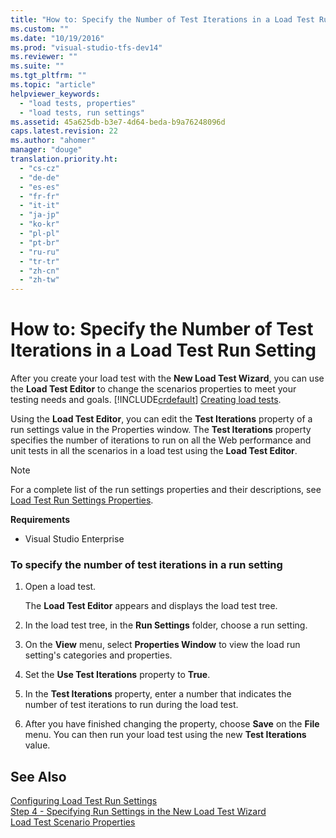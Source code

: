 ```yaml
---
title: "How to: Specify the Number of Test Iterations in a Load Test Run Setting | testtitle"
ms.custom: ""
ms.date: "10/19/2016"
ms.prod: "visual-studio-tfs-dev14"
ms.reviewer: ""
ms.suite: ""
ms.tgt_pltfrm: ""
ms.topic: "article"
helpviewer_keywords: 
  - "load tests, properties"
  - "load tests, run settings"
ms.assetid: 45a625db-b3e7-4d64-beda-b9a76248096d
caps.latest.revision: 22
ms.author: "ahomer"
manager: "douge"
translation.priority.ht: 
  - "cs-cz"
  - "de-de"
  - "es-es"
  - "fr-fr"
  - "it-it"
  - "ja-jp"
  - "ko-kr"
  - "pl-pl"
  - "pt-br"
  - "ru-ru"
  - "tr-tr"
  - "zh-cn"
  - "zh-tw"
---
```

# How to: Specify the Number of Test Iterations in a Load Test Run Setting
After you create your load test with the **New Load Test Wizard**, you can use the **Load Test Editor** to change the scenarios properties to meet your testing needs and goals. [!INCLUDE[crdefault](../code-quality/includes/crdefault_md.md)] [Creating load tests](../test_notintoc/creating-load-tests.md).  
  
 Using the **Load Test Editor**, you can edit the **Test Iterations** property of a run settings value in the Properties window. The **Test Iterations** property specifies the number of iterations to run on all the Web performance and unit tests in all the scenarios in a load test using the **Load Test Editor**.  
  
> [!NOTE]
>  For a complete list of the run settings properties and their descriptions, see [Load Test Run Settings Properties](../test/load-test-run-settings-properties.md).  
  
 **Requirements**  
  
-   Visual Studio Enterprise  
  
### To specify the number of test iterations in a run setting  
  
1.  Open a load test.  
  
     The **Load Test Editor** appears and displays the load test tree.  
  
2.  In the load test tree, in the **Run Settings** folder, choose a run setting.  
  
3.  On the **View** menu, select **Properties Window** to view the load run setting's categories and properties.  
  
4.  Set the **Use Test Iterations** property to **True**.  
  
5.  In the **Test Iterations** property, enter a number that indicates the number of test iterations to run during the load test.  
  
6.  After you have finished changing the property, choose **Save** on the **File** menu. You can then run your load test using the new **Test Iterations** value.  
  
## See Also  
 [Configuring Load Test Run Settings](../test/configuring-load-test-run-settings.md)   
 [Step 4 - Specifying Run Settings in the New Load Test Wizard](../test_notintoc/creating-load-tests.md#CreatingLoadTestsUsingWizardStep4)   
 [Load Test Scenario Properties](../test/load-test-scenario-properties.md)